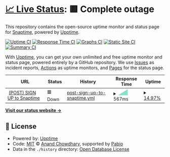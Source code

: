 # [📈 Live Status](https://AppCenter-Snaptime.github.io/snaptime-status): <!--live status--> **🟥 Complete outage**

This repository contains the open-source uptime monitor and status page for [Snaptime](https://AppCenter-Snaptime.github.io/snaptime-status), powered by [Upptime](https://github.com/upptime/upptime).

[![Uptime CI](https://github.com/AppCenter-Snaptime/snaptime-status/workflows/Uptime%20CI/badge.svg)](https://github.com/AppCenter-Snaptime/snaptime-status/actions?query=workflow%3A%22Uptime+CI%22)
[![Response Time CI](https://github.com/AppCenter-Snaptime/snaptime-status/workflows/Response%20Time%20CI/badge.svg)](https://github.com/AppCenter-Snaptime/snaptime-status/actions?query=workflow%3A%22Response+Time+CI%22)
[![Graphs CI](https://github.com/AppCenter-Snaptime/snaptime-status/workflows/Graphs%20CI/badge.svg)](https://github.com/AppCenter-Snaptime/snaptime-status/actions?query=workflow%3A%22Graphs+CI%22)
[![Static Site CI](https://github.com/AppCenter-Snaptime/snaptime-status/workflows/Static%20Site%20CI/badge.svg)](https://github.com/AppCenter-Snaptime/snaptime-status/actions?query=workflow%3A%22Static+Site+CI%22)
[![Summary CI](https://github.com/AppCenter-Snaptime/snaptime-status/workflows/Summary%20CI/badge.svg)](https://github.com/AppCenter-Snaptime/snaptime-status/actions?query=workflow%3A%22Summary+CI%22)

With [Upptime](https://upptime.js.org), you can get your own unlimited and free uptime monitor and status page, powered entirely by a GitHub repository. We use [Issues](https://github.com/AppCenter-Snaptime/snaptime-status/issues) as incident reports, [Actions](https://github.com/AppCenter-Snaptime/snaptime-status/actions) as uptime monitors, and [Pages](https://AppCenter-Snaptime.github.io/snaptime-status) for the status page.

<!--start: status pages-->
<!-- This summary is generated by Upptime (https://github.com/upptime/upptime) -->
<!-- Do not edit this manually, your changes will be overwritten -->
<!-- prettier-ignore -->
| URL | Status | History | Response Time | Uptime |
| --- | ------ | ------- | ------------- | ------ |
| <img alt="" src="https://icons.duckduckgo.com/ip3/na2ru2.me.ico" height="13"> [(POST) SIGN UP to Snaptime](http://na2ru2.me:6308/users/sign-up) | 🟥 Down | [post-sign-up-to-snaptime.yml](https://github.com/AppCenter-Snaptime/snaptime-status/commits/HEAD/history/post-sign-up-to-snaptime.yml) | <details><summary><img alt="Response time graph" src="./graphs/post-sign-up-to-snaptime/response-time-week.png" height="20"> 567ms</summary><br><a href="https://AppCenter-Snaptime.github.io/snaptime-status/history/post-sign-up-to-snaptime"><img alt="Response time 567" src="https://img.shields.io/endpoint?url=https%3A%2F%2Fraw.githubusercontent.com%2FAppCenter-Snaptime%2Fsnaptime-status%2FHEAD%2Fapi%2Fpost-sign-up-to-snaptime%2Fresponse-time.json"></a><br><a href="https://AppCenter-Snaptime.github.io/snaptime-status/history/post-sign-up-to-snaptime"><img alt="24-hour response time 567" src="https://img.shields.io/endpoint?url=https%3A%2F%2Fraw.githubusercontent.com%2FAppCenter-Snaptime%2Fsnaptime-status%2FHEAD%2Fapi%2Fpost-sign-up-to-snaptime%2Fresponse-time-day.json"></a><br><a href="https://AppCenter-Snaptime.github.io/snaptime-status/history/post-sign-up-to-snaptime"><img alt="7-day response time 567" src="https://img.shields.io/endpoint?url=https%3A%2F%2Fraw.githubusercontent.com%2FAppCenter-Snaptime%2Fsnaptime-status%2FHEAD%2Fapi%2Fpost-sign-up-to-snaptime%2Fresponse-time-week.json"></a><br><a href="https://AppCenter-Snaptime.github.io/snaptime-status/history/post-sign-up-to-snaptime"><img alt="30-day response time 567" src="https://img.shields.io/endpoint?url=https%3A%2F%2Fraw.githubusercontent.com%2FAppCenter-Snaptime%2Fsnaptime-status%2FHEAD%2Fapi%2Fpost-sign-up-to-snaptime%2Fresponse-time-month.json"></a><br><a href="https://AppCenter-Snaptime.github.io/snaptime-status/history/post-sign-up-to-snaptime"><img alt="1-year response time 567" src="https://img.shields.io/endpoint?url=https%3A%2F%2Fraw.githubusercontent.com%2FAppCenter-Snaptime%2Fsnaptime-status%2FHEAD%2Fapi%2Fpost-sign-up-to-snaptime%2Fresponse-time-year.json"></a></details> | <details><summary><a href="https://AppCenter-Snaptime.github.io/snaptime-status/history/post-sign-up-to-snaptime">14.97%</a></summary><a href="https://AppCenter-Snaptime.github.io/snaptime-status/history/post-sign-up-to-snaptime"><img alt="All-time uptime 14.97%" src="https://img.shields.io/endpoint?url=https%3A%2F%2Fraw.githubusercontent.com%2FAppCenter-Snaptime%2Fsnaptime-status%2FHEAD%2Fapi%2Fpost-sign-up-to-snaptime%2Fuptime.json"></a><br><a href="https://AppCenter-Snaptime.github.io/snaptime-status/history/post-sign-up-to-snaptime"><img alt="24-hour uptime 14.97%" src="https://img.shields.io/endpoint?url=https%3A%2F%2Fraw.githubusercontent.com%2FAppCenter-Snaptime%2Fsnaptime-status%2FHEAD%2Fapi%2Fpost-sign-up-to-snaptime%2Fuptime-day.json"></a><br><a href="https://AppCenter-Snaptime.github.io/snaptime-status/history/post-sign-up-to-snaptime"><img alt="7-day uptime 14.97%" src="https://img.shields.io/endpoint?url=https%3A%2F%2Fraw.githubusercontent.com%2FAppCenter-Snaptime%2Fsnaptime-status%2FHEAD%2Fapi%2Fpost-sign-up-to-snaptime%2Fuptime-week.json"></a><br><a href="https://AppCenter-Snaptime.github.io/snaptime-status/history/post-sign-up-to-snaptime"><img alt="30-day uptime 14.97%" src="https://img.shields.io/endpoint?url=https%3A%2F%2Fraw.githubusercontent.com%2FAppCenter-Snaptime%2Fsnaptime-status%2FHEAD%2Fapi%2Fpost-sign-up-to-snaptime%2Fuptime-month.json"></a><br><a href="https://AppCenter-Snaptime.github.io/snaptime-status/history/post-sign-up-to-snaptime"><img alt="1-year uptime 14.97%" src="https://img.shields.io/endpoint?url=https%3A%2F%2Fraw.githubusercontent.com%2FAppCenter-Snaptime%2Fsnaptime-status%2FHEAD%2Fapi%2Fpost-sign-up-to-snaptime%2Fuptime-year.json"></a></details>

<!--end: status pages-->

[**Visit our status website →**](https://AppCenter-Snaptime.github.io/snaptime-status)

## 📄 License

- Powered by: [Upptime](https://github.com/upptime/upptime)
- Code: [MIT](./LICENSE) © [Anand Chowdhary](https://anandchowdhary.com), supported by [Pabio](https://pabio.com)
- Data in the `./history` directory: [Open Database License](https://opendatacommons.org/licenses/odbl/1-0/)
